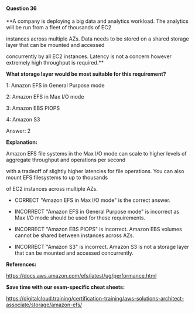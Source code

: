 #### Question  36


**A company is deploying a big data and analytics workload. The analytics will be run from a fleet of thousands of EC2

instances across multiple AZs. Data needs to be stored on a shared storage layer that can be mounted and accessed

concurrently by all EC2 instances. Latency is not a concern however extremely high throughput is required.**


**What storage layer would be most suitable for this requirement?**


1: Amazon EFS in General Purpose mode


2: Amazon EFS in Max I/O mode


3: Amazon EBS PIOPS


4: Amazon S3


Answer: 2


**Explanation:**


Amazon EFS file systems in the Max I/O mode can scale to higher levels of aggregate throughput and operations per second

with a tradeoff of slightly higher latencies for file operations. You can also mount EFS filesystems to up to thousands

of EC2 instances across multiple AZs.


- CORRECT "Amazon EFS in Max I/O mode" is the correct answer.


- INCORRECT "Amazon EFS in General Purpose mode" is incorrect as Max I/O mode should be used for these requirements.


- INCORRECT "Amazon EBS PIOPS" is incorrect. Amazon EBS volumes cannot be shared between instances across AZs.


- INCORRECT "Amazon S3" is incorrect. Amazon S3 is not a storage layer that can be mounted and accessed concurrently.


**References:**


https://docs.aws.amazon.com/efs/latest/ug/performance.html


**Save time with our exam-specific cheat sheets:**


https://digitalcloud.training/certification-training/aws-solutions-architect-associate/storage/amazon-efs/

